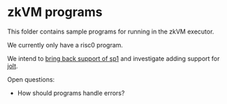 # zkVM programs

This folder contains sample programs for running in the zkVM executor.

We currently only have a risc0 program.

We intend to [bring back support of sp1][1] and investigate adding support for [jolt][2].

Open questions:

- How should programs handle errors?

[1]: https://github.com/InfinityVM/InfinityVM/issues/120
[2]: https://github.com/a16z/jolt